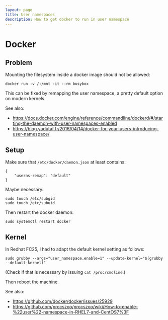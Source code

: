 ```yaml
---
layout: page
title: User namespaces
description: How to get docker to run in user namespace
---
```


# Docker

## Problem

Mounting the filesystem inside a docker image should not be allowed:

    docker run -v /:/mnt -it --rm busybox

This can be fixed by remapping the user namespace, a pretty default option on modern kernels.

See also:

+ https://docs.docker.com/engine/reference/commandline/dockerd/#/starting-the-daemon-with-user-namespaces-enabled
+ https://blog.yadutaf.fr/2016/04/14/docker-for-your-users-introducing-user-namespace/

## Setup

Make sure that `/etc/docker/daemon.json` at least contains:

    {
    	"userns-remap": "default"
    }

Maybe necessary:

    sudo touch /etc/subgid
    sudo touch /etc/subuid

Then restart the docker daemon:

    sudo systemctl restart docker

## Kernel

In Redhat FC25, I had to adapt the default kernel setting as follows:

    sudo grubby --args="user_namespace.enable=1" --update-kernel="$(grubby --default-kernel)"

(Check if that is necessary by issuing `cat /proc/cmdline`.)

Then reboot the machine.

See also:

+ https://github.com/docker/docker/issues/25929
+ https://github.com/procszoo/procszoo/wiki/How-to-enable-%22user%22-namespace-in-RHEL7-and-CentOS7%3F
